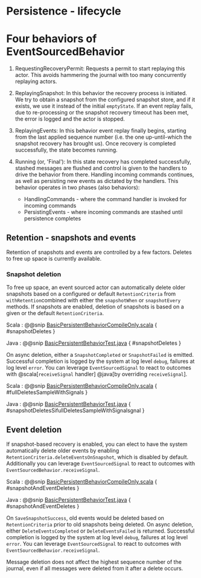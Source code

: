 # Persistence - lifecycle

# Four behaviors of EventSourcedBehavior
 
1. RequestingRecoveryPermit: Requests a permit to start replaying this actor. 
This avoids hammering the journal with too many concurrently replaying actors.
 
2. ReplayingSnapshot: In this behavior the recovery process is initiated. 
We try to obtain a snapshot from the configured snapshot store, and if it exists, we use it instead of the initial `emptyState`.
If an event replay fails, due to re-processing or the snapshot recovery timeout has been met,
the error is logged and the actor is stopped. 
 
3. ReplayingEvents: In this behavior event replay finally begins, starting from the last applied sequence number
(i.e. the one up-until-which the snapshot recovery has brought us). Once recovery is completed successfully, the state becomes running.
  
4. Running (or, 'Final'): In this state recovery has completed successfully, stashed messages are flushed
and control is given to the handlers to drive the behavior from there.
Handling incoming commands continues, as well as persisting new events as dictated by the handlers.
This behavior operates in two phases (also behaviors):
    - HandlingCommands - where the command handler is invoked for incoming commands
    - PersistingEvents - where incoming commands are stashed until persistence completes
 
## Retention - snapshots and events

Retention of snapshots and events are controlled by a few factors. Deletes to free up space is currently available.
  
### Snapshot deletion

To free up space, an event sourced actor can automatically delete older snapshots 
based on a configured or default `RetentionCriteria` from `withRetention`combined with either the `snapshotWhen` or `snapshotEvery` methods. 
If snapshots are enabled, deletion of snapshots is based on a given or the default `RetentionCriteria`.
  
Scala
:  @@snip [BasicPersistentBehaviorCompileOnly.scala](/akka-persistence-typed/src/test/scala/docs/akka/persistence/typed/BasicPersistentBehaviorCompileOnly.scala) { #snapshotDeletes }

Java
:  @@snip [BasicPersistentBehaviorTest.java](/akka-persistence-typed/src/test/java/jdocs/akka/persistence/typed/BasicPersistentBehaviorTest.java) { #snapshotDeletes }

On async deletion, either a `SnapshotCompleted` or `SnapshotFailed` is emitted. Successful completion is logged by the system at log level `debug`, failures at log level `error`.
You can leverage `EventSourcedSignal` to react to outcomes with @scala[`receiveSignal` handler] @java[by overriding `receiveSignal`].

Scala
:  @@snip [BasicPersistentBehaviorCompileOnly.scala](/akka-persistence-typed/src/test/scala/docs/akka/persistence/typed/BasicPersistentBehaviorCompileOnly.scala) { #fullDeletesSampleWithSignals }

Java
:  @@snip [BasicPersistentBehaviorTest.java](/akka-persistence-typed/src/test/java/jdocs/akka/persistence/typed/BasicPersistentBehaviorTest.java) { #snapshotDeletesSifullDeletesSampleWithSignalsgnal }

## Event deletion
If snapshot-based recovery is enabled, you can elect to have the system automatically delete older events by enabling `RetentionCriteria.deleteEventsOnSnapshot`, which is disabled by default. 
Additionally you can leverage `EventSourcedSignal` to react to outcomes with `EventSourcedBehavior.receiveSignal`.
   
Scala
:  @@snip [BasicPersistentBehaviorCompileOnly.scala](/akka-persistence-typed/src/test/scala/docs/akka/persistence/typed/BasicPersistentBehaviorCompileOnly.scala) { #snapshotAndEventDeletes }

Java
:  @@snip [BasicPersistentBehaviorTest.java](/akka-persistence-typed/src/test/java/jdocs/akka/persistence/typed/BasicPersistentBehaviorTest.java) { #snapshotAndEventDeletes }
 
On `SaveSnapshotSuccess`, old events would be deleted based on `RetentionCriteria` prior to old snapshots being deleted. On async deletion, either `DeleteEventsCompleted` or `DeleteEventsFailed` is returned. Successful completion is logged by the 
system at log level `debug`, failures at log level `error`. You can leverage `EventSourcedSignal` to react to outcomes with `EventSourcedBehavior.receiveSignal`.

Message deletion does not affect the highest sequence number of the journal, even if all messages were deleted from it after a delete occurs.
